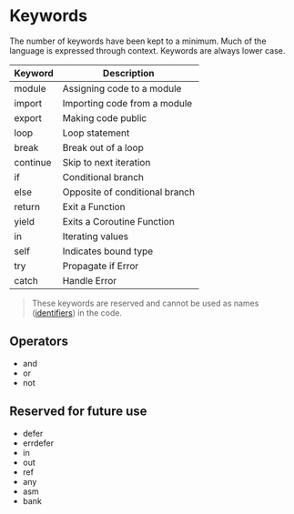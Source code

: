 # Keywords

The number of keywords have been kept to a minimum. Much of the language is expressed through context. Keywords are always lower case.

| Keyword | Description
|---|----
| module | Assigning code to a module
| import | Importing code from a module
| export | Making code public
| loop | Loop statement
| break | Break out of a loop
| continue | Skip to next iteration
| if | Conditional branch
| else | Opposite of conditional branch
| return | Exit a Function
| yield | Exits a Coroutine Function
| in | Iterating values
| self | Indicates bound type
| try | Propagate if Error
| catch | Handle Error

> These keywords are reserved and cannot be used as names ([identifiers](identifiers.md)) in the code.

## Operators

- and
- or
- not

## Reserved for future use

- defer
- errdefer
- in
- out
- ref
- any
- asm
- bank
